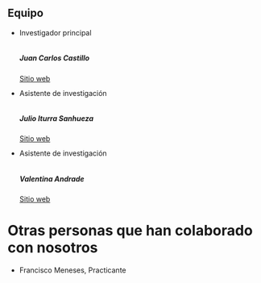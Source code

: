 ---
---
<section class="bar background-lisa no-mb text-center">
    <div class="container">
        <div class="row">
            <div class="col-md-12">
                <div class="heading color-white text-center">
                    <h2>Equipo</h2>
                </div>
                <p class="lead">
                </p>
                <ul class="owl-carousel testimonials same-height-row owl-theme" style="opacity: 1; display: block;">
                    <div class="owl-wrapper-outer"><div class="owl-wrapper" style="width: 1710px; left: 0px; display: block;"><div class="owl-item" style="width: 285px;"><li class="item">
                        <div class="testimonial same-height-always" style="height: 105.717px;">
                            <div class="text">
                                <p>Investigador principal</p>
                            </div>
                            <div class="bottom">
                              <a href="mailto:%27juancastillo@uchile.cl%27">
                                <div class="icon"><i class="fas fa-envelope-open-text"></i>
                                </div></a>
                                <div class="name-picture">
                                    <img class="" alt="" src="https://lisa-coes.netlify.app/img/testimonials/person-1.jpg">
                                    <h5>Juan Carlos Castillo</h5>
                                    <a href="https://juancarloscastillo.github.io/jc-castillo/">
                                    <p>Sitio web</p>
                                    </a>
                                </div>
                            </div>
                        </div>
                    </li></div><div class="owl-item" style="width: 285px;"><li class="item">
                        <div class="testimonial same-height-always" style="height: 105.717px;">
                            <div class="text">
                                <p>Asistente de investigación</p>
                            </div>
                            <div class="bottom">
                              <a href="">
                                <div class="icon"><i class="fas fa-envelope-open-text"></i>
                                </div></a>
                                <div class="name-picture">
                                    <img class="" alt="" src="https://lisa-coes.netlify.app/img/testimonials/person-2.jpg">
                                    <h5>Julio Iturra Sanhueza</h5>
                                    <a href="https://coes.cl/integrantes/julio-cesar-iturra/">
                                    <p>Sitio web</p>
                                    </a>
                                </div>
                            </div>
                        </div>
                    </li></div><div class="owl-item" style="width: 285px;"><li class="item">
                        <div class="testimonial same-height-always" style="height: 105.717px;">
                            <div class="text">
                                <p>Asistente de investigación</p>                            </div>
                            <div class="bottom">
                              <a href="mailto:%27valentina.vasquez.a@uchile.cl%27">
                                <div class="icon"><i class="fas fa-envelope-open-text"></i>
                                </div></a>
                                <div class="name-picture">
                                    <img class="" alt="" src="https://lisa-coes.netlify.app/img/testimonials/person-3.jpg">
                                    <h5>Valentina Andrade</h5>                                    <a href="https://valentinaandrade.netlify.app/">
                                    <p>Sitio web</p>
                                    </a>
                                </div>
                            </div>
                        </div>
                    </li></div></div></div>
                <div class="owl-controls clickable" style="display: none;"><div class="owl-pagination"><div class="owl-page"><span class=""></span></div></div></div></ul>
            </div>
        </div>
    </div>
</section>

# Otras personas que han colaborado con nosotros

- Francisco Meneses, Practicante
